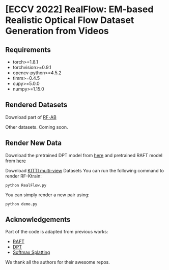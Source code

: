 # [ECCV 2022] RealFlow: EM-based Realistic Optical Flow Dataset Generation from Videos

## Requirements
- torch>=1.8.1
- torchvision>=0.9.1
- opencv-python>=4.5.2
- timm>=0.4.5
- cupy>=5.0.0
- numpy>=1.15.0

## Rendered Datasets
Download part of [RF-AB]()

Other datasets. Coming soon.

## Render New Data
Download the pretrained DPT model from [here](https://github.com/intel-isl/DPT/releases/download/1_0/dpt_large-midas-2f21e586.pt) and pretrained RAFT model from [here](https://drive.google.com/drive/folders/1sWDsfuZ3Up38EUQt7-JDTT1HcGHuJgvT?usp=sharing)

Download [KITTI multi-view](http://www.cvlibs.net/datasets/kitti/eval_scene_flow.php) Datasets
You can run the following command to render RF-Ktrain:
```shell
python RealFlow.py
```

You can simply render a new pair using:
```shell
python demo.py
```

## Acknowledgements
Part of the code is adapted from previous works:
- [RAFT](https://github.com/princeton-vl/RAFT)
- [DPT](https://github.com/isl-org/DPT)
- [Softmax Splatting](https://github.com/sniklaus/softmax-splatting)

We thank all the authors for their awesome repos.
